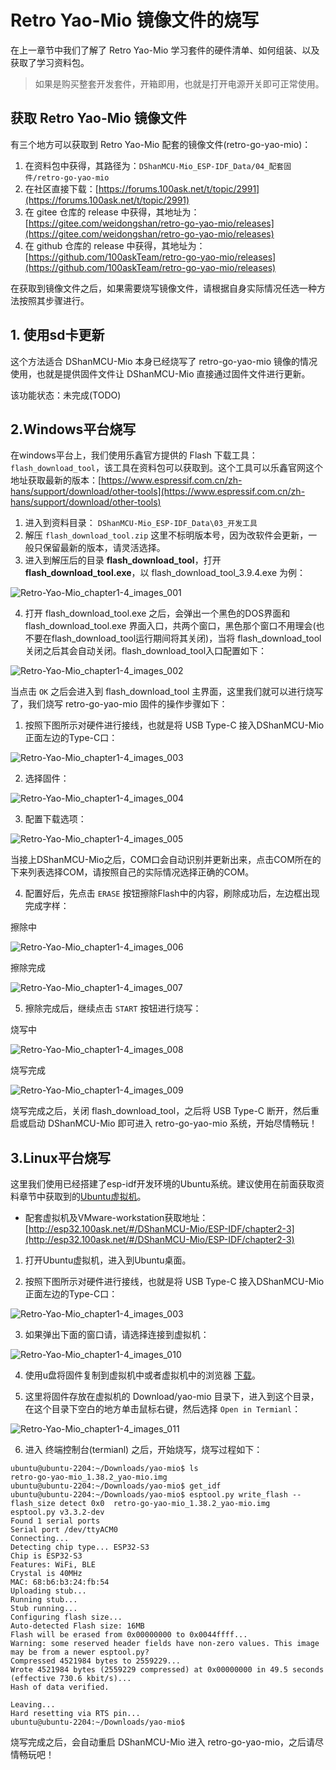 # Retro Yao-Mio 镜像文件的烧写

在上一章节中我们了解了 Retro Yao-Mio 学习套件的硬件清单、如何组装、以及获取了学习资料包。

> 如果是购买整套开发套件，开箱即用，也就是打开电源开关即可正常使用。

## 获取 Retro Yao-Mio 镜像文件

有三个地方可以获取到 Retro Yao-Mio 配套的镜像文件(retro-go-yao-mio)：

1. 在资料包中获得，其路径为：`DShanMCU-Mio_ESP-IDF_Data/04_配套固件/retro-go-yao-mio`
2. 在社区直接下载：[https://forums.100ask.net/t/topic/2991](https://forums.100ask.net/t/topic/2991)
3. 在 gitee 仓库的 release 中获得，其地址为：[https://gitee.com/weidongshan/retro-go-yao-mio/releases](https://gitee.com/weidongshan/retro-go-yao-mio/releases)
4. 在 github 仓库的 release 中获得，其地址为：[https://github.com/100askTeam/retro-go-yao-mio/releases](https://github.com/100askTeam/retro-go-yao-mio/releases)


在获取到镜像文件之后，如果需要烧写镜像文件，请根据自身实际情况任选一种方法按照其步骤进行。

## 1. 使用sd卡更新

这个方法适合 DShanMCU-Mio 本身已经烧写了 retro-go-yao-mio 镜像的情况使用，也就是提供固件文件让 DShanMCU-Mio 直接通过固件文件进行更新。

该功能状态：未完成(TODO)

## 2.Windows平台烧写

在windows平台上，我们使用乐鑫官方提供的 Flash 下载工具：`flash_download_tool`，该工具在资料包可以获取到。这个工具可以乐鑫官网这个地址获取最新的版本：[https://www.espressif.com.cn/zh-hans/support/download/other-tools](https://www.espressif.com.cn/zh-hans/support/download/other-tools)

1. 进入到资料目录： `DShanMCU-Mio_ESP-IDF_Data\03_开发工具`
2. 解压 `flash_download_tool.zip` 这里不标明版本号，因为改软件会更新，一般只保留最新的版本，请灵活选择。
3. 进入到解压后的目录 **flash_download_tool**，打开 **flash_download_tool.exe**，以 flash_download_tool_3.9.4.exe 为例：

![Retro-Yao-Mio_chapter1-4_images_001](_images/chapter1_images/Retro-Yao-Mio_chapter1-4_images_001.jpg)

4. 打开 flash_download_tool.exe 之后，会弹出一个黑色的DOS界面和 flash_download_tool.exe 界面入口，共两个窗口，黑色那个窗口不用理会(也不要在flash_download_tool运行期间将其关闭)，当将 flash_download_tool 关闭之后其会自动关闭。flash_download_tool入口配置如下：

![Retro-Yao-Mio_chapter1-4_images_002](_images/chapter1_images/Retro-Yao-Mio_chapter1-4_images_002.jpg)

当点击 `OK` 之后会进入到 flash_download_tool 主界面，这里我们就可以进行烧写了，我们烧写 retro-go-yao-mio 固件的操作步骤如下：

1. 按照下图所示对硬件进行接线，也就是将 USB Type-C 接入DShanMCU-Mio 正面左边的Type-C口：

![Retro-Yao-Mio_chapter1-4_images_003](_images/chapter1_images/Retro-Yao-Mio_chapter1-4_images_003.jpg)

2. 选择固件：

![Retro-Yao-Mio_chapter1-4_images_004](_images/chapter1_images/Retro-Yao-Mio_chapter1-4_images_004.jpg)

3. 配置下载选项：

![Retro-Yao-Mio_chapter1-4_images_005](_images/chapter1_images/Retro-Yao-Mio_chapter1-4_images_005.jpg)

当接上DShanMCU-Mio之后，COM口会自动识别并更新出来，点击COM所在的下来列表选择COM，请按照自己的实际情况选择正确的COM。

4. 配置好后，先点击 `ERASE` 按钮擦除Flash中的内容，刷除成功后，左边框出现完成字样：

擦除中

![Retro-Yao-Mio_chapter1-4_images_006](_images/chapter1_images/Retro-Yao-Mio_chapter1-4_images_006.jpg)

擦除完成

![Retro-Yao-Mio_chapter1-4_images_007](_images/chapter1_images/Retro-Yao-Mio_chapter1-4_images_007.jpg)

5. 擦除完成后，继续点击 `START` 按钮进行烧写：

烧写中

![Retro-Yao-Mio_chapter1-4_images_008](_images/chapter1_images/Retro-Yao-Mio_chapter1-4_images_008.jpg)

烧写完成

![Retro-Yao-Mio_chapter1-4_images_009](_images/chapter1_images/Retro-Yao-Mio_chapter1-4_images_009.jpg)

烧写完成之后，关闭 flash_download_tool，之后将 USB Type-C 断开，然后重启或启动 DShanMCU-Mio 即可进入 retro-go-yao-mio 系统，开始尽情畅玩！

## 3.Linux平台烧写

这里我们使用已经搭建了esp-idf开发环境的Ubuntu系统。建议使用在前面获取资料章节中获取到的[Ubuntu虚拟机](http://esp32.100ask.net/#/DShanMCU-Mio/ESP-IDF/chapter2-3)。

- 配套虚拟机及VMware-workstation获取地址：[http://esp32.100ask.net/#/DShanMCU-Mio/ESP-IDF/chapter2-3](http://esp32.100ask.net/#/DShanMCU-Mio/ESP-IDF/chapter2-3)

1. 打开Ubuntu虚拟机，进入到Ubuntu桌面。

2. 按照下图所示对硬件进行接线，也就是将 USB Type-C 接入DShanMCU-Mio 正面左边的Type-C口：

![Retro-Yao-Mio_chapter1-4_images_003](_images/chapter1_images/Retro-Yao-Mio_chapter1-4_images_003.jpg)

3. 如果弹出下面的窗口请，请选择连接到虚拟机：

![Retro-Yao-Mio_chapter1-4_images_010](_images/chapter1_images/Retro-Yao-Mio_chapter1-4_images_010.jpg)

4. 使用u盘将固件复制到虚拟机中或者虚拟机中的浏览器 [下载](#获取-retro-yao-mio-镜像文件)。

5. 这里将固件存放在虚拟机的 Download/yao-mio 目录下，进入到这个目录，在这个目录下空白的地方单击鼠标右键，然后选择 `Open in Termianl`：

![Retro-Yao-Mio_chapter1-4_images_011](_images/chapter1_images/Retro-Yao-Mio_chapter1-4_images_011.jpg)

6. 进入 终端控制台(termianl) 之后，开始烧写，烧写过程如下：

```shell
ubuntu@ubuntu-2204:~/Downloads/yao-mio$ ls
retro-go-yao-mio_1.38.2_yao-mio.img
ubuntu@ubuntu-2204:~/Downloads/yao-mio$ get_idf
ubuntu@ubuntu-2204:~/Downloads/yao-mio$ esptool.py write_flash --flash_size detect 0x0  retro-go-yao-mio_1.38.2_yao-mio.img 
esptool.py v3.3.2-dev
Found 1 serial ports
Serial port /dev/ttyACM0
Connecting...
Detecting chip type... ESP32-S3
Chip is ESP32-S3
Features: WiFi, BLE
Crystal is 40MHz
MAC: 68:b6:b3:24:fb:54
Uploading stub...
Running stub...
Stub running...
Configuring flash size...
Auto-detected Flash size: 16MB
Flash will be erased from 0x00000000 to 0x0044ffff...
Warning: some reserved header fields have non-zero values. This image may be from a newer esptool.py?
Compressed 4521984 bytes to 2559229...
Wrote 4521984 bytes (2559229 compressed) at 0x00000000 in 49.5 seconds (effective 730.6 kbit/s)...
Hash of data verified.

Leaving...
Hard resetting via RTS pin...
ubuntu@ubuntu-2204:~/Downloads/yao-mio$ 
```

烧写完成之后，会自动重启 DShanMCU-Mio 进入 retro-go-yao-mio，之后请尽情畅玩吧！
